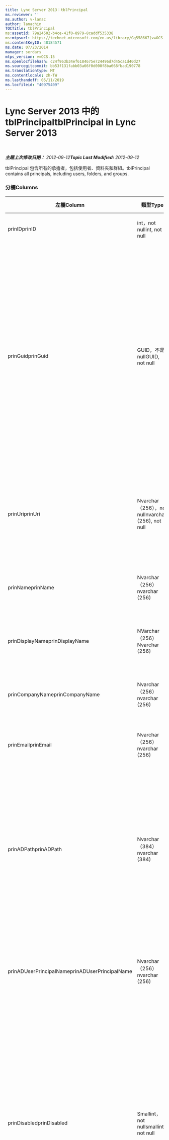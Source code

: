 ```yaml
---
title: Lync Server 2013：tblPrincipal
ms.reviewer: ''
ms.author: v-lanac
author: lanachin
TOCTitle: tblPrincipal
ms:assetid: 79a24502-b4ce-41f0-8979-8caddf535338
ms:mtpsurl: https://technet.microsoft.com/en-us/library/Gg558667(v=OCS.15)
ms:contentKeyID: 48184571
ms.date: 07/23/2014
manager: serdars
mtps_version: v=OCS.15
ms.openlocfilehash: c24f963b34ef6184675e724496d7d45ca1d40d27
ms.sourcegitcommit: bb53f131fabb03a66f0d000f8ba668fbad190778
ms.translationtype: MT
ms.contentlocale: zh-TW
ms.lasthandoff: 05/11/2019
ms.locfileid: "40975409"
---
```

<div data-xmlns="http://www.w3.org/1999/xhtml">

<div class="topic" data-xmlns="http://www.w3.org/1999/xhtml" data-msxsl="urn:schemas-microsoft-com:xslt" data-cs="http://msdn.microsoft.com/en-us/">

<div data-asp="http://msdn2.microsoft.com/asp">

# <a name="tblprincipal-in-lync-server-2013"></a><span data-ttu-id="54803-102">Lync Server 2013 中的 tblPrincipal</span><span class="sxs-lookup"><span data-stu-id="54803-102">tblPrincipal in Lync Server 2013</span></span>

</div>

<div id="mainSection">

<div id="mainBody">

<span> </span>

<span data-ttu-id="54803-103">_**主題上次修改日期：** 2012-09-12_</span><span class="sxs-lookup"><span data-stu-id="54803-103">_**Topic Last Modified:** 2012-09-12_</span></span>

<span data-ttu-id="54803-104">tblPrincipal 包含所有的承擔者，包括使用者、資料夾和群組。</span><span class="sxs-lookup"><span data-stu-id="54803-104">tblPrincipal contains all principals, including users, folders, and groups.</span></span>

### <a name="columns"></a><span data-ttu-id="54803-105">分欄</span><span class="sxs-lookup"><span data-stu-id="54803-105">Columns</span></span>

<table>
<colgroup>
<col style="width: 33%" />
<col style="width: 33%" />
<col style="width: 33%" />
</colgroup>
<thead>
<tr class="header">
<th><span data-ttu-id="54803-106">左欄</span><span class="sxs-lookup"><span data-stu-id="54803-106">Column</span></span></th>
<th><span data-ttu-id="54803-107">類型</span><span class="sxs-lookup"><span data-stu-id="54803-107">Type</span></span></th>
<th><span data-ttu-id="54803-108">描述</span><span class="sxs-lookup"><span data-stu-id="54803-108">Description</span></span></th>
</tr>
</thead>
<tbody>
<tr class="odd">
<td><p><span data-ttu-id="54803-109">prinID</span><span class="sxs-lookup"><span data-stu-id="54803-109">prinID</span></span></p></td>
<td><p><span data-ttu-id="54803-110">int，not null</span><span class="sxs-lookup"><span data-stu-id="54803-110">int, not null</span></span></p></td>
<td><p><span data-ttu-id="54803-111">Principal ID。</span><span class="sxs-lookup"><span data-stu-id="54803-111">Principal ID.</span></span></p></td>
</tr>
<tr class="even">
<td><p><span data-ttu-id="54803-112">prinGuid</span><span class="sxs-lookup"><span data-stu-id="54803-112">prinGuid</span></span></p></td>
<td><p><span data-ttu-id="54803-113">GUID，不是 null</span><span class="sxs-lookup"><span data-stu-id="54803-113">GUID, not null</span></span></p></td>
<td><p><span data-ttu-id="54803-114">主要 GUID。</span><span class="sxs-lookup"><span data-stu-id="54803-114">Principal GUID.</span></span> <span data-ttu-id="54803-115">這會被廣泛用做為備用主鍵，因為它的意義是要與 Active Directory 網域服務空間相交。</span><span class="sxs-lookup"><span data-stu-id="54803-115">This is broadly used as an alternate primary key because its meaning crosses over into the Active Directory Domain Services space.</span></span> <span data-ttu-id="54803-116">（快取的主體的 GUID 等於對應的 Active Directory 物件 GUID。）</span><span class="sxs-lookup"><span data-stu-id="54803-116">(The GUID for a cached principal is equal to the corresponding Active Directory object GUID.)</span></span></p></td>
</tr>
<tr class="odd">
<td><p><span data-ttu-id="54803-117">prinUri</span><span class="sxs-lookup"><span data-stu-id="54803-117">prinUri</span></span></p></td>
<td><p><span data-ttu-id="54803-118">Nvarchar （256），not null</span><span class="sxs-lookup"><span data-stu-id="54803-118">nvarchar (256), not null</span></span></p></td>
<td><p><span data-ttu-id="54803-119">主體 URI。</span><span class="sxs-lookup"><span data-stu-id="54803-119">Principal URI.</span></span> <span data-ttu-id="54803-120">SIP 配置適用于使用者，而 ma grp 則用於幾乎所有其他專案。</span><span class="sxs-lookup"><span data-stu-id="54803-120">The SIP scheme is used for users, and ma-grp is used for almost everything else.</span></span></p></td>
</tr>
<tr class="even">
<td><p><span data-ttu-id="54803-121">prinName</span><span class="sxs-lookup"><span data-stu-id="54803-121">prinName</span></span></p></td>
<td><p><span data-ttu-id="54803-122">Nvarchar （256）</span><span class="sxs-lookup"><span data-stu-id="54803-122">nvarchar (256)</span></span></p></td>
<td><p><span data-ttu-id="54803-123">通用名稱。</span><span class="sxs-lookup"><span data-stu-id="54803-123">Common name.</span></span> <span data-ttu-id="54803-124">僅供使用者類型使用。</span><span class="sxs-lookup"><span data-stu-id="54803-124">Used only by user types.</span></span></p></td>
</tr>
<tr class="odd">
<td><p><span data-ttu-id="54803-125">prinDisplayName</span><span class="sxs-lookup"><span data-stu-id="54803-125">prinDisplayName</span></span></p></td>
<td><p><span data-ttu-id="54803-126">NVarchar （256）</span><span class="sxs-lookup"><span data-stu-id="54803-126">Nvarchar (256)</span></span></p></td>
<td><p><span data-ttu-id="54803-127">顯示名稱。</span><span class="sxs-lookup"><span data-stu-id="54803-127">Display name.</span></span> <span data-ttu-id="54803-128">僅供使用者類型使用。</span><span class="sxs-lookup"><span data-stu-id="54803-128">Used only by user types.</span></span></p></td>
</tr>
<tr class="even">
<td><p><span data-ttu-id="54803-129">prinCompanyName</span><span class="sxs-lookup"><span data-stu-id="54803-129">prinCompanyName</span></span></p></td>
<td><p><span data-ttu-id="54803-130">Nvarchar （256）</span><span class="sxs-lookup"><span data-stu-id="54803-130">nvarchar (256)</span></span></p></td>
<td><p><span data-ttu-id="54803-131">[公司名稱]。</span><span class="sxs-lookup"><span data-stu-id="54803-131">Company name.</span></span> <span data-ttu-id="54803-132">僅供使用者類型使用。</span><span class="sxs-lookup"><span data-stu-id="54803-132">Used only by user types.</span></span></p></td>
</tr>
<tr class="odd">
<td><p><span data-ttu-id="54803-133">prinEmail</span><span class="sxs-lookup"><span data-stu-id="54803-133">prinEmail</span></span></p></td>
<td><p><span data-ttu-id="54803-134">Nvarchar （256）</span><span class="sxs-lookup"><span data-stu-id="54803-134">nvarchar (256)</span></span></p></td>
<td><p><span data-ttu-id="54803-135">電子郵件。</span><span class="sxs-lookup"><span data-stu-id="54803-135">Email.</span></span> <span data-ttu-id="54803-136">僅供使用者類型使用。</span><span class="sxs-lookup"><span data-stu-id="54803-136">Used only by user types.</span></span></p></td>
</tr>
<tr class="even">
<td><p><span data-ttu-id="54803-137">prinADPath</span><span class="sxs-lookup"><span data-stu-id="54803-137">prinADPath</span></span></p></td>
<td><p><span data-ttu-id="54803-138">Nvarchar （384）</span><span class="sxs-lookup"><span data-stu-id="54803-138">nvarchar (384)</span></span></p></td>
<td><p><span data-ttu-id="54803-139">Principal 是其快取版本之 Active Directory 物件的功能變數名稱。</span><span class="sxs-lookup"><span data-stu-id="54803-139">Domain name of the Active Directory object that the principal is a cached version of.</span></span> <span data-ttu-id="54803-140">對於非 Active Directory 物件（例如系統使用者）的類型，可以是 Null。</span><span class="sxs-lookup"><span data-stu-id="54803-140">Can be Null for types that are not Active Directory objects (such as system users).</span></span></p></td>
</tr>
<tr class="odd">
<td><p><span data-ttu-id="54803-141">prinADUserPrincipalName</span><span class="sxs-lookup"><span data-stu-id="54803-141">prinADUserPrincipalName</span></span></p></td>
<td><p><span data-ttu-id="54803-142">Nvarchar （256）</span><span class="sxs-lookup"><span data-stu-id="54803-142">nvarchar (256)</span></span></p></td>
<td><p><span data-ttu-id="54803-143">使用者的使用者主體名稱（UPN）。</span><span class="sxs-lookup"><span data-stu-id="54803-143">User’s user principal name (UPN).</span></span> <span data-ttu-id="54803-144">只能由一般的使用者類型使用。</span><span class="sxs-lookup"><span data-stu-id="54803-144">Used only by regular user types.</span></span></p></td>
</tr>
<tr class="even">
<td><p><span data-ttu-id="54803-145">prinDisabled</span><span class="sxs-lookup"><span data-stu-id="54803-145">prinDisabled</span></span></p></td>
<td><p><span data-ttu-id="54803-146">Smallint，not null</span><span class="sxs-lookup"><span data-stu-id="54803-146">smallint, not null</span></span></p></td>
<td><ul>
<li><p><span data-ttu-id="54803-147">0：主體處於作用中狀態。</span><span class="sxs-lookup"><span data-stu-id="54803-147">0: Principal is active.</span></span></p></li>
<li><p><span data-ttu-id="54803-148">1：主體已停用，因為使用者的 SIP 功能已停用。</span><span class="sxs-lookup"><span data-stu-id="54803-148">1: Principal is disabled because user’s SIP capabilities are disabled.</span></span></p></li>
<li><p><span data-ttu-id="54803-149">2：由於相關聯的 AD 物件已遭刪除，主體會被刪除。</span><span class="sxs-lookup"><span data-stu-id="54803-149">2: Principal is deleted because associated AD object has been deleted.</span></span></p></li>
</ul></td>
</tr>
<tr class="odd">
<td><p><span data-ttu-id="54803-150">prinTypeID</span><span class="sxs-lookup"><span data-stu-id="54803-150">prinTypeID</span></span></p></td>
<td><p><span data-ttu-id="54803-151">Smallint，not null</span><span class="sxs-lookup"><span data-stu-id="54803-151">smallint, not null</span></span></p></td>
<td><p><span data-ttu-id="54803-152">主體類型（從 tblPrincipalType 資料表）。</span><span class="sxs-lookup"><span data-stu-id="54803-152">Principal type (from tblPrincipalType table).</span></span></p></td>
</tr>
<tr class="even">
<td><p><span data-ttu-id="54803-153">prinPoolID</span><span class="sxs-lookup"><span data-stu-id="54803-153">prinPoolID</span></span></p></td>
<td><p><span data-ttu-id="54803-154">Int</span><span class="sxs-lookup"><span data-stu-id="54803-154">Int</span></span></p></td>
<td><p><span data-ttu-id="54803-155">主體的 Lync pool 分派。</span><span class="sxs-lookup"><span data-stu-id="54803-155">Lync pool assignment for the principal.</span></span></p></td>
</tr>
<tr class="odd">
<td><p><span data-ttu-id="54803-156">prinPolicyID</span><span class="sxs-lookup"><span data-stu-id="54803-156">prinPolicyID</span></span></p></td>
<td><p><span data-ttu-id="54803-157">Int</span><span class="sxs-lookup"><span data-stu-id="54803-157">Int</span></span></p></td>
<td><p><span data-ttu-id="54803-158">使用者的持續聊天伺服器原則值（如果有標籤類型原則的話）。</span><span class="sxs-lookup"><span data-stu-id="54803-158">Persistent Chat Server policy value for user, if tag type policy is present.</span></span></p></td>
</tr>
<tr class="even">
<td><p><span data-ttu-id="54803-159">prinAddedBy</span><span class="sxs-lookup"><span data-stu-id="54803-159">prinAddedBy</span></span></p></td>
<td><p><span data-ttu-id="54803-160">int</span><span class="sxs-lookup"><span data-stu-id="54803-160">int</span></span></p></td>
<td><p><span data-ttu-id="54803-161">建立者的主體識別碼。</span><span class="sxs-lookup"><span data-stu-id="54803-161">Principal ID of the creator.</span></span></p></td>
</tr>
<tr class="odd">
<td><p><span data-ttu-id="54803-162">prinAddedOn</span><span class="sxs-lookup"><span data-stu-id="54803-162">prinAddedOn</span></span></p></td>
<td><p><span data-ttu-id="54803-163">Bigint，not null</span><span class="sxs-lookup"><span data-stu-id="54803-163">bigint, not null</span></span></p></td>
<td><p><span data-ttu-id="54803-164">建立時間的時間戳記。</span><span class="sxs-lookup"><span data-stu-id="54803-164">Time stamp for the creation time.</span></span></p></td>
</tr>
<tr class="even">
<td><p><span data-ttu-id="54803-165">prinUpdatedBy</span><span class="sxs-lookup"><span data-stu-id="54803-165">prinUpdatedBy</span></span></p></td>
<td><p><span data-ttu-id="54803-166">int</span><span class="sxs-lookup"><span data-stu-id="54803-166">int</span></span></p></td>
<td><p><span data-ttu-id="54803-167">上次更新此原則的主要使用者識別碼。</span><span class="sxs-lookup"><span data-stu-id="54803-167">ID of the principal that last updated this.</span></span></p></td>
</tr>
<tr class="odd">
<td><p><span data-ttu-id="54803-168">prinUpdatedOn</span><span class="sxs-lookup"><span data-stu-id="54803-168">prinUpdatedOn</span></span></p></td>
<td><p><span data-ttu-id="54803-169">Bigint，not null</span><span class="sxs-lookup"><span data-stu-id="54803-169">bigint, not null</span></span></p></td>
<td><p><span data-ttu-id="54803-170">上次更新的時間戳記。</span><span class="sxs-lookup"><span data-stu-id="54803-170">Time stamp for the last update.</span></span></p></td>
</tr>
<tr class="even">
<td><p><span data-ttu-id="54803-171">prinVerifiedOn</span><span class="sxs-lookup"><span data-stu-id="54803-171">prinVerifiedOn</span></span></p></td>
<td><p><span data-ttu-id="54803-172">datetime、not null</span><span class="sxs-lookup"><span data-stu-id="54803-172">datetime, not null</span></span></p></td>
<td><p><span data-ttu-id="54803-173">主體上次 Active Directory 同步處理的日期和時間。</span><span class="sxs-lookup"><span data-stu-id="54803-173">Date and time of the last Active Directory Sync refresh for the principal.</span></span></p></td>
</tr>
</tbody>
</table>


### <a name="keys"></a><span data-ttu-id="54803-174">鍵</span><span class="sxs-lookup"><span data-stu-id="54803-174">Keys</span></span>

<table>
<colgroup>
<col style="width: 50%" />
<col style="width: 50%" />
</colgroup>
<thead>
<tr class="header">
<th><span data-ttu-id="54803-175">左欄</span><span class="sxs-lookup"><span data-stu-id="54803-175">Column</span></span></th>
<th><span data-ttu-id="54803-176">描述</span><span class="sxs-lookup"><span data-stu-id="54803-176">Description</span></span></th>
</tr>
</thead>
<tbody>
<tr class="odd">
<td><p><span data-ttu-id="54803-177">prinID</span><span class="sxs-lookup"><span data-stu-id="54803-177">prinID</span></span></p></td>
<td><p><span data-ttu-id="54803-178">主鍵。</span><span class="sxs-lookup"><span data-stu-id="54803-178">Primary key.</span></span></p></td>
</tr>
<tr class="even">
<td><p><span data-ttu-id="54803-179">prinTypeID</span><span class="sxs-lookup"><span data-stu-id="54803-179">prinTypeID</span></span></p></td>
<td><p><span data-ttu-id="54803-180">在 tblPrincipalType ptypeID 資料表中使用 [查閱] 的外鍵。</span><span class="sxs-lookup"><span data-stu-id="54803-180">Foreign key with lookup in tblPrincipalType.ptypeID table.</span></span></p></td>
</tr>
</tbody>
</table>


</div>

<span> </span>

</div>

</div>

</div>

